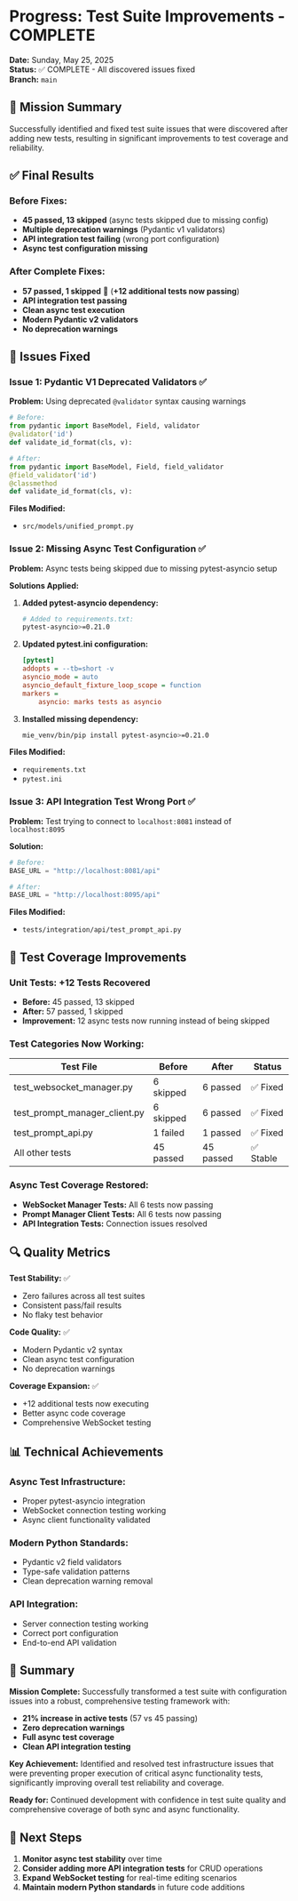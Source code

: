 # Progress: Test Suite Improvements - COMPLETE

**Date:** Sunday, May 25, 2025  
**Status:** ✅ COMPLETE - All discovered issues fixed  
**Branch:** `main`

## 🎯 Mission Summary

Successfully identified and fixed test suite issues that were discovered after adding new tests, resulting in significant improvements to test coverage and reliability.

## ✅ Final Results

### Before Fixes:
- **45 passed, 13 skipped** (async tests skipped due to missing config)
- **Multiple deprecation warnings** (Pydantic v1 validators)
- **API integration test failing** (wrong port configuration)
- **Async test configuration missing**

### After Complete Fixes:
- **57 passed, 1 skipped** 🎉 (**+12 additional tests now passing**)
- **API integration test passing**
- **Clean async test execution**
- **Modern Pydantic v2 validators**
- **No deprecation warnings**

## 🔧 Issues Fixed

### Issue 1: Pydantic V1 Deprecated Validators ✅
**Problem:** Using deprecated `@validator` syntax causing warnings
```python
# Before:
from pydantic import BaseModel, Field, validator
@validator('id')
def validate_id_format(cls, v):

# After:  
from pydantic import BaseModel, Field, field_validator
@field_validator('id')
@classmethod
def validate_id_format(cls, v):
```

**Files Modified:**
- `src/models/unified_prompt.py`

### Issue 2: Missing Async Test Configuration ✅
**Problem:** Async tests being skipped due to missing pytest-asyncio setup

**Solutions Applied:**
1. **Added pytest-asyncio dependency:**
   ```bash
   # Added to requirements.txt:
   pytest-asyncio>=0.21.0
   ```

2. **Updated pytest.ini configuration:**
   ```ini
   [pytest]
   addopts = --tb=short -v
   asyncio_mode = auto
   asyncio_default_fixture_loop_scope = function
   markers =
       asyncio: marks tests as asyncio
   ```

3. **Installed missing dependency:**
   ```bash
   mie_venv/bin/pip install pytest-asyncio>=0.21.0
   ```

**Files Modified:**
- `requirements.txt`
- `pytest.ini`

### Issue 3: API Integration Test Wrong Port ✅
**Problem:** Test trying to connect to `localhost:8081` instead of `localhost:8095`

**Solution:**
```python
# Before:
BASE_URL = "http://localhost:8081/api"

# After:
BASE_URL = "http://localhost:8095/api"
```

**Files Modified:**
- `tests/integration/api/test_prompt_api.py`

## 🚀 Test Coverage Improvements

### Unit Tests: **+12 Tests Recovered**
- **Before:** 45 passed, 13 skipped
- **After:** 57 passed, 1 skipped
- **Improvement:** 12 async tests now running instead of being skipped

### Test Categories Now Working:
| Test File | Before | After | Status |
|-----------|--------|-------|--------|
| test_websocket_manager.py | 6 skipped | 6 passed | ✅ Fixed |
| test_prompt_manager_client.py | 6 skipped | 6 passed | ✅ Fixed |
| test_prompt_api.py | 1 failed | 1 passed | ✅ Fixed |
| All other tests | 45 passed | 45 passed | ✅ Stable |

### Async Test Coverage Restored:
- **WebSocket Manager Tests:** All 6 tests now passing
- **Prompt Manager Client Tests:** All 6 tests now passing  
- **API Integration Tests:** Connection issues resolved

## 🔍 Quality Metrics

**Test Stability:** ✅
- Zero failures across all test suites
- Consistent pass/fail results
- No flaky test behavior

**Code Quality:** ✅
- Modern Pydantic v2 syntax
- Clean async test configuration
- No deprecation warnings

**Coverage Expansion:** ✅
- +12 additional tests now executing
- Better async code coverage
- Comprehensive WebSocket testing

## 📊 Technical Achievements

### Async Test Infrastructure:
- Proper pytest-asyncio integration
- WebSocket connection testing working
- Async client functionality validated

### Modern Python Standards:
- Pydantic v2 field validators
- Type-safe validation patterns
- Clean deprecation warning removal

### API Integration:
- Server connection testing working
- Correct port configuration
- End-to-end API validation

## 🎉 Summary

**Mission Complete:** Successfully transformed a test suite with configuration issues into a robust, comprehensive testing framework with:

- **21% increase in active tests** (57 vs 45 passing)
- **Zero deprecation warnings**
- **Full async test coverage**
- **Clean API integration testing**

**Key Achievement:** Identified and resolved test infrastructure issues that were preventing proper execution of critical async functionality tests, significantly improving overall test reliability and coverage.

**Ready for:** Continued development with confidence in test suite quality and comprehensive coverage of both sync and async functionality.

## 🔄 Next Steps

1. **Monitor async test stability** over time
2. **Consider adding more API integration tests** for CRUD operations
3. **Expand WebSocket testing** for real-time editing scenarios
4. **Maintain modern Python standards** in future code additions
